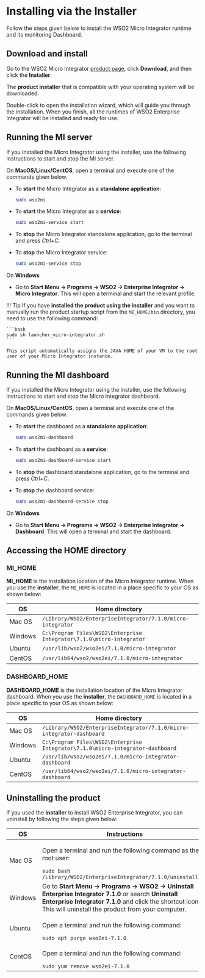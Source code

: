 # Installing via the Installer

Follow the steps given below to install the WSO2 Micro Integrator runtime and its monitoring Dashboard.

## Download and install

Go to the WSO2 Micro Integrator [product page](https://wso2.com/integration/#), click **Download**, and then click the **Installer**.

The **product installer** that is compatible with your operating system will be downloaded.

Double-click to open the installation wizard, which will guide you through the installation. When you finish, all the runtimes of WSO2 Enterprise Integrator will be installed and ready for use.

## Running the MI server

If you installed the Micro Integrator using the installer, use the following instructions to start and stop the MI server.

On **MacOS/Linux/CentOS**, open a terminal and execute one of the commands given below.

-  To <b>start</b> the Micro Integrator as a <b>standalone application</b>:

      ```bash
      sudo wso2mi
      ```
   
-  To <b>start</b> the Micro Integrator as a <b>service</b>:
      
      ```bash
      sudo wso2mi-service start
      ```

-  To <b>stop</b> the Micro Integrator standalone application, go to the terminal and press <i>Ctrl+C</i>.

-  To <b>stop</b> the Micro Integrator service:
      
      ```bash
      sudo wso2mi-service stop
      ```

On **Windows**

-  Go to **Start Menu -> Programs -> WSO2 -> Enterprise Integrator -> Micro Integrator**. This will open a terminal and start the relevant profile.

!!! Tip
    If you have **installed the product using the installer** and you want to manually run the product startup script from the `MI_HOME/bin` directory, you need to use the following command:

    ```bash
    sudo sh launcher_micro-integrator.sh
    ```

    This script automatically assigns the JAVA HOME of your VM to the root user of your Micro Integrator instance.

## Running the MI dashboard

If you installed the Micro Integrator using the installer, use the following instructions to start and stop the Micro Integrator dashboard.

On **MacOS/Linux/CentOS**, open a terminal and execute one of the commands given below.

-  To <b>start</b> the dashboard as a <b>standalone application</b>:

      ```bash
      sudo wso2mi-dashboard
      ```
   
-  To <b>start</b> the dashboard as a <b>service</b>:
      
      ```bash
      sudo wso2mi-dashboard-service start
      ```

-  To <b>stop</b> the dashboard standalone application, go to the terminal and press <i>Ctrl+C</i>.

-  To <b>stop</b> the dashboard service:
      
      ```bash
      sudo wso2mi-dashboard-service stop
      ```

On **Windows**

-  Go to **Start Menu -> Programs -> WSO2 -> Enterprise Integrator -> Dashboard**. This will open a terminal and start the dashboard.

## Accessing the HOME directory

### MI_HOME

**MI_HOME** is the installation location of the Micro Integrator runtime. When you use the **installer**, the `MI_HOME` is located in a place specific to your OS as shown below:

<table style="width:100%;">
   <colgroup>
      <col style="width: 9%" />
      <col style="width: 90%" />
   </colgroup>
   <thead>
      <tr class="header">
         <th>OS</th>
         <th>Home directory</th>
      </tr>
   </thead>
   <tbody>
      <tr class="odd">
         <td>Mac OS</td>
         <td><code>/Library/WSO2/EnterpriseIntegrator/7.1.0/micro-integrator</code></td>
      </tr>
      <tr class="even">
         <td>Windows</td>
         <td><code>C:\Program Files\WSO2\Enterprise Integrator\7.1.0\micro-integrator</code></td>
      </tr>
      <tr class="odd">
         <td>Ubuntu</td>
         <td><code>/usr/lib/wso2/wso2ei/7.1.0/micro-integrator</code></td>
      </tr>
      <tr class="even">
         <td>CentOS</td>
         <td><code>/usr/lib64/wso2/wso2ei/7.1.0/micro-integrator</code></td>
      </tr>
   </tbody>
</table>

### DASHBOARD_HOME

**DASHBOARD_HOME** is the installation location of the Micro Integrator dashboard. When you use the **installer**, the `DASHBOARD_HOME` is located in a place specific to your OS as shown below:

<table style="width:100%;">
   <colgroup>
      <col style="width: 9%" />
      <col style="width: 90%" />
   </colgroup>
   <thead>
      <tr class="header">
         <th>OS</th>
         <th>Home directory</th>
      </tr>
   </thead>
   <tbody>
      <tr class="odd">
         <td>Mac OS</td>
         <td><code>/Library/WSO2/EnterpriseIntegrator/7.1.0/micro-integrator-dashboard</code></td>
      </tr>
      <tr class="even">
         <td>Windows</td>
         <td><code>C:\Program Files\WSO2\Enterprise Integrator\7.1.0\micro-integrator-dashboard</code></td>
      </tr>
      <tr class="odd">
         <td>Ubuntu</td>
         <td><code>/usr/lib/wso2/wso2ei/7.1.0/micro-integrator-dashboard</code></td>
      </tr>
      <tr class="even">
         <td>CentOS</td>
         <td><code>/usr/lib64/wso2/wso2ei/7.1.0/micro-integrator-dashboard</code></td>
      </tr>
   </tbody>
</table>

## Uninstalling the product

If you used the **installer** to install WSO2 Enterprise Integrator, you can uninstall by following the steps given below:

<table>
<thead>
<tr class="header">
<th>OS</th>
<th>Instructions</th>
</tr>
</thead>
<tbody>
<tr class="odd">
<td>Mac OS</td>
<td><div class="content-wrapper">
<p>Open a terminal and run the following command as the root user:</p>
  <code>sudo bash /Library/WSO2/EnterpriseIntegrator/7.1.0/uninstall.sh</code>
</div>
</div>
</div></td>
</tr>
<tr class="even">
<td>Windows</td>
<td>Go to <strong>Start Menu -&gt; Programs -&gt; WSO2 -&gt; Uninstall Enterprise Integrator 7.1.0</strong> or search <strong>Uninstall Enterprise Integrator 7.1.0</strong> and click the shortcut icon. This will uninstall the product from your computer.</td>
</tr>
<tr class="odd">
<td>Ubuntu</td>
<td><div class="content-wrapper">
<p>Open a terminal and run the following command:</p>
<code>sudo apt purge wso2ei-7.1.0</code>
</div>
</div>
</div></td>
</tr>
<tr class="even">
<td>CentOS</td>
<td><div class="content-wrapper">
<p>Open a terminal and run the following command:</p>
<code>sudo yum remove wso2ei-7.1.0</code>
</div>
</div>
</div></td>
</tr>
</tbody>
</table>
